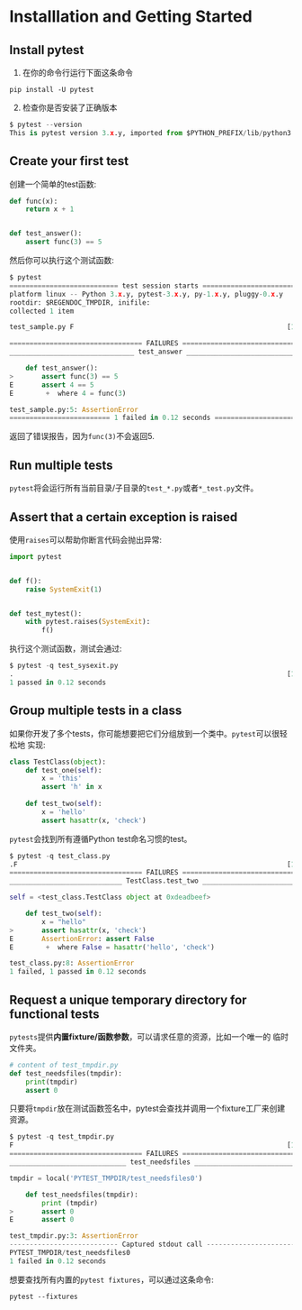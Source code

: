 # Installlation and Getting Started

## Install pytest

1. 在你的命令行运行下面这条命令

`pip install -U pytest`

2. 检查你是否安装了正确版本

```python
$ pytest --version
This is pytest version 3.x.y, imported from $PYTHON_PREFIX/lib/python3.5/site-packages/pytest.py
```

## Create your first test

创建一个简单的test函数:

```python
def func(x):
    return x + 1


def test_answer():
    assert func(3) == 5
```

然后你可以执行这个测试函数:

```python
$ pytest
=========================== test session starts ============================
platform linux -- Python 3.x.y, pytest-3.x.y, py-1.x.y, pluggy-0.x.y
rootdir: $REGENDOC_TMPDIR, inifile:
collected 1 item

test_sample.py F                                                     [100%]

================================= FAILURES =================================
_______________________________ test_answer ________________________________

    def test_answer():
>       assert func(3) == 5
E       assert 4 == 5
E        +  where 4 = func(3)

test_sample.py:5: AssertionError
========================= 1 failed in 0.12 seconds =========================
```

返回了错误报告，因为`func(3)`不会返回5.

## Run multiple tests

`pytest`将会运行所有当前目录/子目录的`test_*.py`或者`*_test.py`文件。

## Assert that a certain exception is raised

使用`raises`可以帮助你断言代码会抛出异常:

```python
import pytest


def f():
    raise SystemExit(1)


def test_mytest():
    with pytest.raises(SystemExit):
        f()
```

执行这个测试函数，测试会通过:

```python
$ pytest -q test_sysexit.py
.                                                                    [100%]
1 passed in 0.12 seconds
```

## Group multiple tests in a class

如果你开发了多个tests，你可能想要把它们分组放到一个类中。`pytest`可以很轻松地
实现:

```python
class TestClass(object):
    def test_one(self):
        x = 'this'
        assert 'h' in x
    
    def test_two(self):
        x = 'hello'
        assert hasattr(x, 'check')
```

`pytest`会找到所有遵循Python test命名习惯的test。

```python
$ pytest -q test_class.py
.F                                                                   [100%]
================================= FAILURES =================================
____________________________ TestClass.test_two ____________________________

self = <test_class.TestClass object at 0xdeadbeef>

    def test_two(self):
        x = "hello"
>       assert hasattr(x, 'check')
E       AssertionError: assert False
E        +  where False = hasattr('hello', 'check')

test_class.py:8: AssertionError
1 failed, 1 passed in 0.12 seconds
```

## Request a unique temporary directory for functional tests

`pytests`提供**内置fixture/函数参数**，可以请求任意的资源，比如一个唯一的
临时文件夹。

```python
# content of test_tmpdir.py
def test_needsfiles(tmpdir):
    print(tmpdir)
    assert 0
```

只要将`tmpdir`放在测试函数签名中，pytest会查找并调用一个fixture工厂来创建
资源。

```python
$ pytest -q test_tmpdir.py
F                                                                    [100%]
================================= FAILURES =================================
_____________________________ test_needsfiles ______________________________

tmpdir = local('PYTEST_TMPDIR/test_needsfiles0')

    def test_needsfiles(tmpdir):
        print (tmpdir)
>       assert 0
E       assert 0

test_tmpdir.py:3: AssertionError
--------------------------- Captured stdout call ---------------------------
PYTEST_TMPDIR/test_needsfiles0
1 failed in 0.12 seconds
```

想要查找所有内置的`pytest fixtures`，可以通过这条命令:

`pytest --fixtures`


